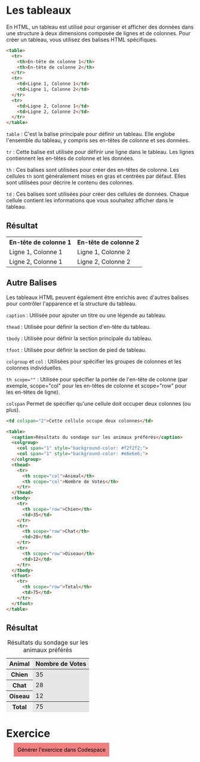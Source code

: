 # Les tableaux

En HTML, un tableau est utilisé pour organiser et afficher des données dans une structure à deux dimensions composée de lignes et de colonnes. Pour créer un tableau, vous utilisez des balises HTML spécifiques.

```html
<table>
  <tr>
    <th>En-tête de colonne 1</th>
    <th>En-tête de colonne 2</th>
  </tr>
  <tr>
    <td>Ligne 1, Colonne 1</td>
    <td>Ligne 1, Colonne 2</td>
  </tr>
  <tr>
    <td>Ligne 2, Colonne 1</td>
    <td>Ligne 2, Colonne 2</td>
  </tr>
</table>

```
`table` : C'est la balise principale pour définir un tableau. Elle englobe l'ensemble du tableau, y compris ses en-têtes de colonne et ses données.<br>

`tr` : Cette balise est utilisée pour définir une ligne dans le tableau. Les lignes contiennent les en-têtes de colonne et les données.<br>

`th` : Ces balises sont utilisées pour créer des en-têtes de colonne. Les cellules `th` sont généralement mises en gras et centrées par défaut. Elles sont utilisées pour décrire le contenu des colonnes.<br>

`td` : Ces balises sont utilisées pour créer des cellules de données. Chaque cellule contient les informations que vous souhaitez afficher dans le tableau.<br>

## Résultat

<table>
  <tr>
    <th>En-tête de colonne 1</th>
    <th>En-tête de colonne 2</th>
  </tr>
  <tr>
    <td>Ligne 1, Colonne 1</td>
    <td>Ligne 1, Colonne 2</td>
  </tr>
  <tr>
    <td>Ligne 2, Colonne 1</td>
    <td>Ligne 2, Colonne 2</td>
  </tr>
</table>


## Autre Balises
Les tableaux HTML peuvent également être enrichis avec d'autres balises pour contrôler l'apparence et la structure du tableau.

`caption` : Utilisée pour ajouter un titre ou une légende au tableau.<br>

`thead` : Utilisée pour définir la section d'en-tête du tableau.<br>

`tbody` : Utilisée pour définir la section principale du tableau.<br>

`tfoot` : Utilisée pour définir la section de pied de tableau.<br>

`colgroup` et `col` : Utilisées pour spécifier les groupes de colonnes et les colonnes individuelles.<br>

`th scope=""` : Utilisée pour spécifier la portée de l'en-tête de colonne (par exemple, scope="col" pour les en-têtes de colonne et scope="row" pour les en-têtes de ligne).<br>

`colspan` Permet de spécifier qu'une cellule doit occuper deux colonnes (ou plus).<br>

```html
<td colspan="2">Cette cellule occupe deux colonnes</td>
```

```html
<table>
  <caption>Résultats du sondage sur les animaux préférés</caption>
  <colgroup>
    <col span="1" style="background-color: #f2f2f2;">
    <col span="1" style="background-color: #e6e6e6;">
  </colgroup>
  <thead>
    <tr>
      <th scope="col">Animal</th>
      <th scope="col">Nombre de Votes</th>
    </tr>
  </thead>
  <tbody>
    <tr>
      <th scope="row">Chien</th>
      <td>35</td>
    </tr>
    <tr>
      <th scope="row">Chat</th>
      <td>28</td>
    </tr>
    <tr>
      <th scope="row">Oiseau</th>
      <td>12</td>
    </tr>
  </tbody>
  <tfoot>
    <tr>
      <th scope="row">Total</th>
      <td>75</td>
    </tr>
  </tfoot>
</table>

```
## Résultat

<table>
  <caption>Résultats du sondage sur les animaux préférés</caption>
  <colgroup>
    <col span="1" style="background-color: #f2f2f2;">
    <col span="1" style="background-color: #e6e6e6;">
  </colgroup>
  <thead>
    <tr>
      <th scope="col">Animal</th>
      <th scope="col">Nombre de Votes</th>
    </tr>
  </thead>
  <tbody>
    <tr>
      <th scope="row">Chien</th>
      <td>35</td>
    </tr>
    <tr>
      <th scope="row">Chat</th>
      <td>28</td>
    </tr>
    <tr>
      <th scope="row">Oiseau</th>
      <td>12</td>
    </tr>
  </tbody>
  <tfoot>
    <tr>
      <th scope="row">Total</th>
      <td>75</td>
    </tr>
  </tfoot>
</table>

# Exercice 

<a target="_blank" style="background: lightcoral; padding:10px; color:black; margin:20px; text-decoration:none;" href="https://ominous-goggles-gwj4xxg5gvv2vqwp.github.dev/">Générer l'exercice dans Codespace<a>